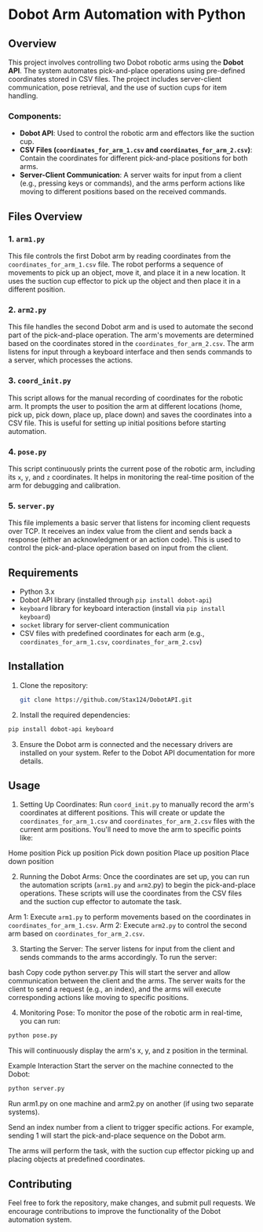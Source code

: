 # Dobot Arm Automation with Python

## Overview
This project involves controlling two Dobot robotic arms using the **Dobot API**. The system automates pick-and-place operations using pre-defined coordinates stored in CSV files. The project includes server-client communication, pose retrieval, and the use of suction cups for item handling.

### Components:
- **Dobot API**: Used to control the robotic arm and effectors like the suction cup.
- **CSV Files (`coordinates_for_arm_1.csv` and `coordinates_for_arm_2.csv`)**: Contain the coordinates for different pick-and-place positions for both arms.
- **Server-Client Communication**: A server waits for input from a client (e.g., pressing keys or commands), and the arms perform actions like moving to different positions based on the received commands.

## Files Overview

### 1. `arm1.py`
This file controls the first Dobot arm by reading coordinates from the `coordinates_for_arm_1.csv` file. The robot performs a sequence of movements to pick up an object, move it, and place it in a new location. It uses the suction cup effector to pick up the object and then place it in a different position.

### 2. `arm2.py`
This file handles the second Dobot arm and is used to automate the second part of the pick-and-place operation. The arm's movements are determined based on the coordinates stored in the `coordinates_for_arm_2.csv`. The arm listens for input through a keyboard interface and then sends commands to a server, which processes the actions.

### 3. `coord_init.py`
This script allows for the manual recording of coordinates for the robotic arm. It prompts the user to position the arm at different locations (home, pick up, pick down, place up, place down) and saves the coordinates into a CSV file. This is useful for setting up initial positions before starting automation.

### 4. `pose.py`
This script continuously prints the current pose of the robotic arm, including its `x`, `y`, and `z` coordinates. It helps in monitoring the real-time position of the arm for debugging and calibration.

### 5. `server.py`
This file implements a basic server that listens for incoming client requests over TCP. It receives an index value from the client and sends back a response (either an acknowledgment or an action code). This is used to control the pick-and-place operation based on input from the client.

## Requirements

- Python 3.x
- Dobot API library (installed through `pip install dobot-api`)
- `keyboard` library for keyboard interaction (install via `pip install keyboard`)
- `socket` library for server-client communication
- CSV files with predefined coordinates for each arm (e.g., `coordinates_for_arm_1.csv`, `coordinates_for_arm_2.csv`)

## Installation

1. Clone the repository:
   ```bash
   git clone https://github.com/Stax124/DobotAPI.git
   ```
1. Install the required dependencies:

  ```bash
  pip install dobot-api keyboard
  ```

3. Ensure the Dobot arm is connected and the necessary drivers are installed on your system. Refer to the Dobot API documentation for more details.

## Usage

1. Setting Up Coordinates:
Run `coord_init.py` to manually record the arm's coordinates at different positions. This will create or update the `coordinates_for_arm_1.csv` and `coordinates_for_arm_2.csv` files with the current arm positions. You'll need to move the arm to specific points like:

Home position
Pick up position
Pick down position
Place up position
Place down position

2. Running the Dobot Arms:
Once the coordinates are set up, you can run the automation scripts (`arm1.py` and `arm2`.py) to begin the pick-and-place operations. These scripts will use the coordinates from the CSV files and the suction cup effector to automate the task.

Arm 1: Execute `arm1.py` to perform movements based on the coordinates in `coordinates_for_arm_1.csv`.
Arm 2: Execute `arm2.py` to control the second arm based on `coordinates_for_arm_2.csv`.

3. Starting the Server:
The server listens for input from the client and sends commands to the arms accordingly. To run the server:

bash
Copy code
python server.py
This will start the server and allow communication between the client and the arms. The server waits for the client to send a request (e.g., an index), and the arms will execute corresponding actions like moving to specific positions.

4. Monitoring Pose:
To monitor the pose of the robotic arm in real-time, you can run:

```bash
python pose.py
```
This will continuously display the arm's x, y, and z position in the terminal.

Example Interaction
Start the server on the machine connected to the Dobot:

```bash
python server.py
```
Run arm1.py on one machine and arm2.py on another (if using two separate systems).

Send an index number from a client to trigger specific actions. For example, sending 1 will start the pick-and-place sequence on the Dobot arm.

The arms will perform the task, with the suction cup effector picking up and placing objects at predefined coordinates.

## Contributing
Feel free to fork the repository, make changes, and submit pull requests. We encourage contributions to improve the functionality of the Dobot automation system.

